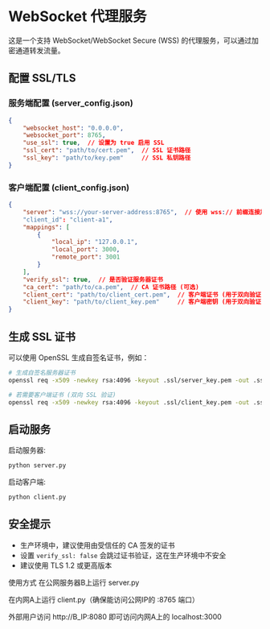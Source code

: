 # WebSocket 代理服务

这是一个支持 WebSocket/WebSocket Secure (WSS) 的代理服务，可以通过加密通道转发流量。

## 配置 SSL/TLS

### 服务端配置 (server_config.json)

```json
{
    "websocket_host": "0.0.0.0",
    "websocket_port": 8765,
    "use_ssl": true,  // 设置为 true 启用 SSL
    "ssl_cert": "path/to/cert.pem",  // SSL 证书路径
    "ssl_key": "path/to/key.pem"     // SSL 私钥路径
}
```

### 客户端配置 (client_config.json)

```json
{
    "server": "wss://your-server-address:8765",  // 使用 wss:// 前缀连接加密服务器
    "client_id": "client-a1",
    "mappings": [
        {
            "local_ip": "127.0.0.1",
            "local_port": 3000,
            "remote_port": 3001
        }
    ],
    "verify_ssl": true,  // 是否验证服务器证书
    "ca_cert": "path/to/ca.pem",  // CA 证书路径 (可选)
    "client_cert": "path/to/client_cert.pem",  // 客户端证书 (用于双向验证，可选)
    "client_key": "path/to/client_key.pem"     // 客户端密钥 (用于双向验证，可选)
}
```

## 生成 SSL 证书

可以使用 OpenSSL 生成自签名证书，例如：

```bash
# 生成自签名服务器证书
openssl req -x509 -newkey rsa:4096 -keyout .ssl/server_key.pem -out .ssl/server_cert.pem -days 365 -nodes

# 若需要客户端证书 (双向 SSL 验证)
openssl req -x509 -newkey rsa:4096 -keyout .ssl/client_key.pem -out .ssl/client_cert.pem -days 365 -nodes
```

## 启动服务

启动服务器:
```bash
python server.py
```

启动客户端:
```bash
python client.py
```

## 安全提示

- 生产环境中，建议使用由受信任的 CA 签发的证书
- 设置 `verify_ssl: false` 会跳过证书验证，这在生产环境中不安全
- 建议使用 TLS 1.2 或更高版本

使用方式
在公网服务器B上运行 server.py

在内网A上运行 client.py（确保能访问公网IP的 :8765 端口）

外部用户访问 http://B_IP:8080 即可访问内网A上的 localhost:3000